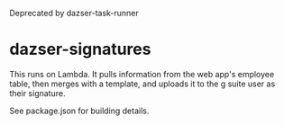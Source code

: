 Deprecated by dazser-task-runner

# dazser-signatures

This runs on Lambda. It pulls information from the web app's employee table, then merges with a template, and uploads it to the g suite user as their signature.

See package.json for building details.
